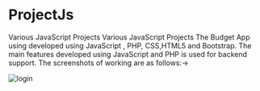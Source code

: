# ProjectJs
Various JavaScript Projects 
Various JavaScript Projects The Budget App using developed using JavaScript , PHP, CSS,HTML5 and Bootstrap. The main features developed using JavaScript and PHP is used for backend support. The screenshots of working are as follows:->

![login](https://user-images.githubusercontent.com/7066601/55668043-dfe07780-5818-11e9-8f48-a1cec5feefdf.PNG)
